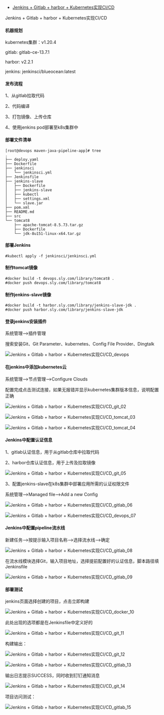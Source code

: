- [Jenkins + Gitlab + harbor + Kubernetes实现CI/CD](https://blog.51cto.com/u_13777088/4840329)

Jenkins + Gitlab + harbor + Kubernetes实现CI/CD

#### 机器规划

kubernetes集群：v1.20.4

gitlab: gitlab-ce-13.7.1

harbor: v2.2.1

jenkins: jenkinsci/blueocean:latest

#### 发布流程

1、从gitlab拉取代码

2、代码编译

3、打包镜像、上传仓库

4、使用jenkins pod部署至k8s集群中

#### 部署文件清单

```
[root@devops maven-java-pipeline-app]# tree
.
├── deploy.yaml
├── Dockerfile
├── jenkinsci
│   └── jenkinsci.yml
├── Jenkinsfile
├── jenkins-slave
│   ├── Dockerfile
│   ├── jenkins-slave
│   ├── kubectl
│   ├── settings.xml
│   └── slave.jar
├── pom.xml
├── README.md
├── src
└── tomcat8
    ├── apache-tomcat-8.5.73.tar.gz
    ├── Dockerfile
    └── jdk-8u151-linux-x64.tar.gz
```

#### 部署Jenkins

```
#kubectl apply -f jenkinsci/jenkinsci.yml
```

#### 制作tomcat镜像

```
#docker build -t devops.sly.com/library/tomcat8 .
#docker push devops.sly.com/library/tomcat8
```

#### 制作jenkins-slave镜像

```
#docker build -t harbor.sly.com/library/jenkins-slave-jdk .
#docker push harbor.sly.com/library/jenkins-slave-jdk
```

#### 登录jenkins安装插件

系统管理-->插件管理

搜索安装Git、Git Parameter、kubernetes、Config File Provider、Dingtalk

![Jenkins + Gitlab + harbor + Kubernetes实现CI/CD_devops](https://s3.51cto.com/images/202112/24f110585558f139539161a7ae12544eab95fe.png?x-oss-process=image/watermark,size_14,text_QDUxQ1RP5Y2a5a6i,color_FFFFFF,t_100,g_se,x_10,y_10,shadow_20,type_ZmFuZ3poZW5naGVpdGk=)

#### 在jenkins中添加kubernetes云

系统管理-->节点管理-->Configure Clouds

配置完成点击测试连接，如果无报错并显示kubernetes集群版本信息，说明配置正确

![Jenkins + Gitlab + harbor + Kubernetes实现CI/CD_git_02](https://s3.51cto.com/images/202112/0382957629d134e736f5686780ae9e8a5719cd.png?x-oss-process=image/watermark,size_14,text_QDUxQ1RP5Y2a5a6i,color_FFFFFF,t_100,g_se,x_10,y_10,shadow_20,type_ZmFuZ3poZW5naGVpdGk=)

![Jenkins + Gitlab + harbor + Kubernetes实现CI/CD_tomcat_03](https://s8.51cto.com/images/202112/263658d7131bc4ac7606114cf178749d52afcc.png?x-oss-process=image/watermark,size_14,text_QDUxQ1RP5Y2a5a6i,color_FFFFFF,t_100,g_se,x_10,y_10,shadow_20,type_ZmFuZ3poZW5naGVpdGk=)

![Jenkins + Gitlab + harbor + Kubernetes实现CI/CD_tomcat_04](https://s7.51cto.com/images/202112/93e56f80970c8c4812a8366223ae624ac49377.png?x-oss-process=image/watermark,size_14,text_QDUxQ1RP5Y2a5a6i,color_FFFFFF,t_100,g_se,x_10,y_10,shadow_20,type_ZmFuZ3poZW5naGVpdGk=)

####  

#### Jenkins中配置认证信息

1、gitlab认证信息，用于从gitlab仓库中拉取代码

2、harbor仓库认证信息，用于上传及拉取镜像

![Jenkins + Gitlab + harbor + Kubernetes实现CI/CD_git_05](https://s9.51cto.com/images/202112/d31dc8046148a1e0a3215591aa93fe837aee80.png?x-oss-process=image/watermark,size_14,text_QDUxQ1RP5Y2a5a6i,color_FFFFFF,t_100,g_se,x_10,y_10,shadow_20,type_ZmFuZ3poZW5naGVpdGk=)

3、配置jenkins-slave在k8s集群中部署应用所需的认证权限文件

系统管理-->Managed file-->Add a new Config

![Jenkins + Gitlab + harbor + Kubernetes实现CI/CD_gitlab_06](https://s6.51cto.com/images/202112/f2591e695e40910afd302539f95265fefa62ef.png?x-oss-process=image/watermark,size_14,text_QDUxQ1RP5Y2a5a6i,color_FFFFFF,t_100,g_se,x_10,y_10,shadow_20,type_ZmFuZ3poZW5naGVpdGk=)

![Jenkins + Gitlab + harbor + Kubernetes实现CI/CD_devops_07](https://s7.51cto.com/images/202112/87949a1033bea9b9d7b4753aa0a2f64ec429ad.png?x-oss-process=image/watermark,size_14,text_QDUxQ1RP5Y2a5a6i,color_FFFFFF,t_100,g_se,x_10,y_10,shadow_20,type_ZmFuZ3poZW5naGVpdGk=)

#### Jenkins中配置pipeline流水线

新建任务-->按提示输入项目名称-->选择流水线-->确定

![Jenkins + Gitlab + harbor + Kubernetes实现CI/CD_gitlab_08](https://s4.51cto.com/images/202112/14bb5d4491bd03cec202782bd87997e826790f.png?x-oss-process=image/watermark,size_14,text_QDUxQ1RP5Y2a5a6i,color_FFFFFF,t_100,g_se,x_10,y_10,shadow_20,type_ZmFuZ3poZW5naGVpdGk=)

在流水线模块选择Git，输入项目地址，选择提前配置好的认证信息，脚本路径填Jenkinsfile

![Jenkins + Gitlab + harbor + Kubernetes实现CI/CD_gitlab_09](https://s5.51cto.com/images/202112/04aa39505a5d2d606ed654ab04e7f36d58efed.png?x-oss-process=image/watermark,size_14,text_QDUxQ1RP5Y2a5a6i,color_FFFFFF,t_100,g_se,x_10,y_10,shadow_20,type_ZmFuZ3poZW5naGVpdGk=)

#### 部署测试

jenkins页面选择创建的项目，点击立即构建

![Jenkins + Gitlab + harbor + Kubernetes实现CI/CD_docker_10](https://s6.51cto.com/images/202112/63059fd49f4908292165253bcf18a05689d82c.png?x-oss-process=image/watermark,size_14,text_QDUxQ1RP5Y2a5a6i,color_FFFFFF,t_100,g_se,x_10,y_10,shadow_20,type_ZmFuZ3poZW5naGVpdGk=)

此处出现的选项都是在Jenkinsfile中定义好的

![Jenkins + Gitlab + harbor + Kubernetes实现CI/CD_git_11](https://s8.51cto.com/images/202112/87a505500c5dba055a831441da974bfc1dae46.png?x-oss-process=image/watermark,size_14,text_QDUxQ1RP5Y2a5a6i,color_FFFFFF,t_100,g_se,x_10,y_10,shadow_20,type_ZmFuZ3poZW5naGVpdGk=)

构建输出：

![Jenkins + Gitlab + harbor + Kubernetes实现CI/CD_git_12](https://s5.51cto.com/images/202112/b7c0cf17219f32d6383874682821a9f570fe35.png?x-oss-process=image/watermark,size_14,text_QDUxQ1RP5Y2a5a6i,color_FFFFFF,t_100,g_se,x_10,y_10,shadow_20,type_ZmFuZ3poZW5naGVpdGk=)

![Jenkins + Gitlab + harbor + Kubernetes实现CI/CD_gitlab_13](https://s7.51cto.com/images/202112/07bd1ac007e1fc2b01226686c63e6cfbdeb451.png?x-oss-process=image/watermark,size_14,text_QDUxQ1RP5Y2a5a6i,color_FFFFFF,t_100,g_se,x_10,y_10,shadow_20,type_ZmFuZ3poZW5naGVpdGk=)

输出日志提示SUCCESS，同时收到钉钉通知消息

![Jenkins + Gitlab + harbor + Kubernetes实现CI/CD_git_14](https://s4.51cto.com/images/202112/b962d7992ae4694ca985134d2dae442ef93d76.png?x-oss-process=image/watermark,size_14,text_QDUxQ1RP5Y2a5a6i,color_FFFFFF,t_100,g_se,x_10,y_10,shadow_20,type_ZmFuZ3poZW5naGVpdGk=)

项目访问测试：

![Jenkins + Gitlab + harbor + Kubernetes实现CI/CD_gitlab_15](https://s3.51cto.com/images/202112/c44dee19009be8f021e1405d1a2b2cff0160a8.png?x-oss-process=image/watermark,size_14,text_QDUxQ1RP5Y2a5a6i,color_FFFFFF,t_100,g_se,x_10,y_10,shadow_20,type_ZmFuZ3poZW5naGVpdGk=)